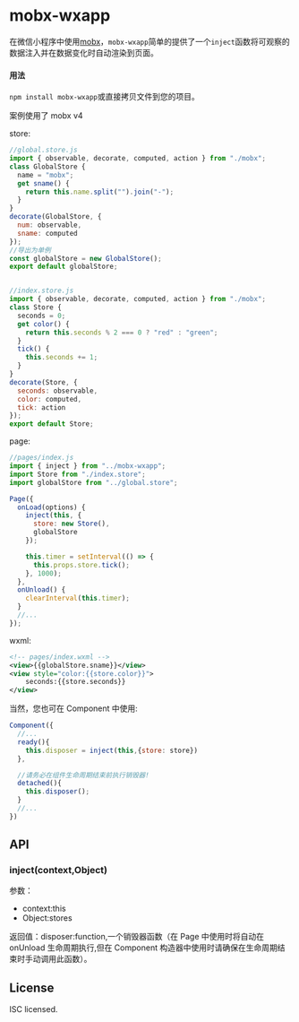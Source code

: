 # mobx-wxapp

在微信小程序中使用[mobx](https://github.com/mobxjs/mobx)，`mobx-wxapp`简单的提供了一个`inject`函数将可观察的数据注入并在数据变化时自动渲染到页面。


#### 用法

`npm install mobx-wxapp`或直接拷贝文件到您的项目。

案例使用了 mobx v4

store:

```JavaScript
//global.store.js
import { observable, decorate, computed, action } from "./mobx";
class GlobalStore {
  name = "mobx";
  get sname() {
    return this.name.split("").join("-");
  }
}
decorate(GlobalStore, {
  num: observable,
  sname: computed
});
//导出为单例
const globalStore = new GlobalStore();
export default globalStore;


//index.store.js
import { observable, decorate, computed, action } from "./mobx";
class Store {
  seconds = 0;
  get color() {
    return this.seconds % 2 === 0 ? "red" : "green";
  }
  tick() {
    this.seconds += 1;
  }
}
decorate(Store, {
  seconds: observable,
  color: computed,
  tick: action
});
export default Store;
```

page:

```JavaScript
//pages/index.js
import { inject } from "../mobx-wxapp";
import Store from "./index.store";
import globalStore from "../global.store";

Page({
  onLoad(options) {
    inject(this, {
      store: new Store(),
      globalStore
    });

    this.timer = setInterval(() => {
      this.props.store.tick();
    }, 1000);
  },
  onUnload() {
    clearInterval(this.timer);
  }
  //...
});
```

wxml:

```xml
<!-- pages/index.wxml -->
<view>{{globalStore.sname}}</view>
<view style="color:{{store.color}}">
    seconds:{{store.seconds}}
</view>
```

当然，您也可在 Component 中使用:

```JavaScript
Component({
  //...
  ready(){
    this.disposer = inject(this,{store: store})
  },

  //请务必在组件生命周期结束前执行销毁器!
  detached(){
    this.disposer();
  }
  //...
})
```

## API

### inject(context,Object)

参数：

- context:this
- Object:stores

返回值：disposer:function,一个销毁器函数（在 Page 中使用时将自动在 onUnload 生命周期执行,但在 Component 构造器中使用时请确保在生命周期结束时手动调用此函数）。

## License

ISC licensed.
